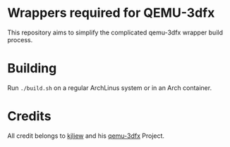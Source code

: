 # Wrappers required for QEMU-3dfx

This repository aims to simplify the complicated qemu-3dfx wrapper build process.

# Building

Run `./build.sh` on a regular ArchLinus system or in an Arch container.

# Credits

All credit belongs to [kjliew](https://github.com/kjliew/qemu-3dfx) and his [qemu-3dfx](https://github.com/kjliew/qemu-3dfx) Project.